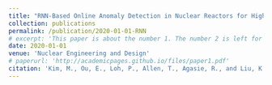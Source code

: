 ```yaml
---
title: "RNN-Based Online Anomaly Detection in Nuclear Reactors for Highly Imbalanced Datasets with Uncertainty"
collection: publications
permalink: /publication/2020-01-01-RNN
# excerpt: 'This paper is about the number 1. The number 2 is left for future work.'
date: 2020-01-01
venue: 'Nuclear Engineering and Design'
# paperurl: 'http://academicpages.github.io/files/paper1.pdf'
citation: 'Kim, M., Ou, E., Loh, P., Allen, T., Agasie, R., and Liu, K. (2020), “RNN-Based Online Anomaly Detection in Nuclear Reactors for Highly Imbalanced Datasets with Uncertainty”, Nuclear Engineering and Design, 364, 110699'
---
```

